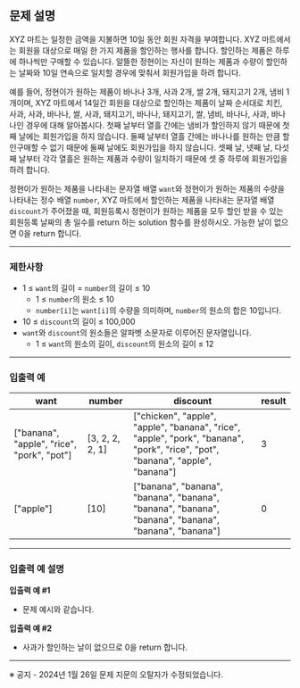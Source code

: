 ## 문제 설명

XYZ 마트는 일정한 금액을 지불하면 10일 동안 회원 자격을 부여합니다. XYZ 마트에서는 회원을 대상으로 매일 한 가지 제품을 할인하는 행사를 합니다. 할인하는 제품은 하루에 하나씩만 구매할 수 있습니다. 알뜰한 정현이는 자신이 원하는 제품과 수량이 할인하는 날짜와 10일 연속으로 일치할 경우에 맞춰서 회원가입을 하려 합니다.

예를 들어, 정현이가 원하는 제품이 바나나 3개, 사과 2개, 쌀 2개, 돼지고기 2개, 냄비 1개이며, XYZ 마트에서 14일간 회원을 대상으로 할인하는 제품이 날짜 순서대로 치킨, 사과, 사과, 바나나, 쌀, 사과, 돼지고기, 바나나, 돼지고기, 쌀, 냄비, 바나나, 사과, 바나나인 경우에 대해 알아봅시다. 첫째 날부터 열흘 간에는 냄비가 할인하지 않기 때문에 첫째 날에는 회원가입을 하지 않습니다. 둘째 날부터 열흘 간에는 바나나를 원하는 만큼 할인구매할 수 없기 때문에 둘째 날에도 회원가입을 하지 않습니다. 셋째 날, 넷째 날, 다섯째 날부터 각각 열흘은 원하는 제품과 수량이 일치하기 때문에 셋 중 하루에 회원가입을 하려 합니다.

정현이가 원하는 제품을 나타내는 문자열 배열 `want`와 정현이가 원하는 제품의 수량을 나타내는 정수 배열 `number`, XYZ 마트에서 할인하는 제품을 나타내는 문자열 배열 `discount`가 주어졌을 때, 회원등록시 정현이가 원하는 제품을 모두 할인 받을 수 있는 회원등록 날짜의 총 일수를 return 하는 solution 함수를 완성하시오. 가능한 날이 없으면 0을 return 합니다.

- - -

### 제한사항

*   1 ≤ `want`의 길이 = `number`의 길이 ≤ 10
    *   1 ≤ `number`의 원소 ≤ 10
    *   `number[i]`는 `want[i]`의 수량을 의미하며, `number`의 원소의 합은 10입니다.
*   10 ≤ `discount`의 길이 ≤ 100,000
*   `want`와 `discount`의 원소들은 알파벳 소문자로 이루어진 문자열입니다.
    *   1 ≤ `want`의 원소의 길이, `discount`의 원소의 길이 ≤ 12

- - -

### 입출력 예

| want | number | discount | result |
| --- | --- | --- | --- |
| \["banana", "apple", "rice", "pork", "pot"\] | \[3, 2, 2, 2, 1\] | \["chicken", "apple", "apple", "banana", "rice", "apple", "pork", "banana", "pork", "rice", "pot", "banana", "apple", "banana"\] | 3   |
| \["apple"\] | \[10\] | \["banana", "banana", "banana", "banana", "banana", "banana", "banana", "banana", "banana", "banana"\] | 0   |

- - -

### 입출력 예 설명

**입출력 예 #1**

*   문제 예시와 같습니다.

**입출력 예 #2**

*   사과가 할인하는 날이 없으므로 0을 return 합니다.

- - -

※ 공지 - 2024년 1월 26일 문제 지문의 오탈자가 수정되었습니다.